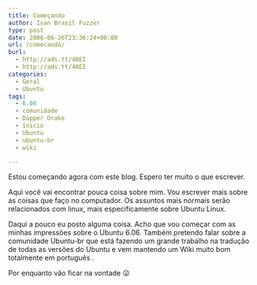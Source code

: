 ```yaml
---
title: Começando
author: Ivan Brasil Fuzzer
type: post
date: 2006-06-26T23:36:24+00:00
url: /comecando/
burl:
  - http://ads.tt/40EI
  - http://ads.tt/40EI
categories:
  - Geral
  - Ubuntu
tags:
  - 6.06
  - comunidade
  - Dapper Drake
  - inicio
  - Ubuntu
  - ubuntu-br
  - wiki

---
```

Estou começando agora com este blog. Espero ter muito o que escrever.

Aqui você vai encontrar pouca coisa sobre mim. Vou escrever mais sobre as coisas que faço no computador. Os assuntos mais normais serão relacionados com linux, mais especificamente sobre Ubuntu Linux.

Daqui a pouco eu posto alguma coisa. Acho que vou começar com as minhas impressões sobre o Ubuntu 6.06. Também pretendo falar sobre a comunidade Ubuntu-br que está fazendo um grande trabalho na tradução de todas as versões do Ubuntu e vem mantendo um Wiki muito bom totalmente em português .

Por enquanto vão ficar na vontade 😛